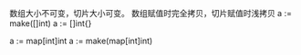 数组大小不可变，切片大小可变。
数组赋值时完全拷贝，切片赋值时浅拷贝
a := make([]int)
a := []int{}

a := map[int]int
a := make(map[int]int)